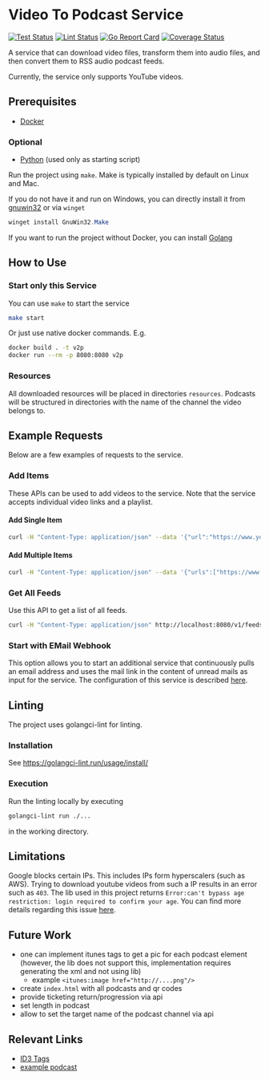 # Video To Podcast Service

[![Test Status](https://github.com/jo-hoe/video-to-podcast-service/workflows/test/badge.svg)](https://github.com/jo-hoe/video-to-podcast-service/actions?workflow=test)
[![Lint Status](https://github.com/jo-hoe/video-to-podcast-service/workflows/lint/badge.svg)](https://github.com/jo-hoe/video-to-podcast-service/actions?workflow=lint)
[![Go Report Card](https://goreportcard.com/badge/github.com/jo-hoe/video-to-podcast-service)](https://goreportcard.com/report/github.com/jo-hoe/video-to-podcast-service)
[![Coverage Status](https://coveralls.io/repos/github/jo-hoe/video-to-podcast-service/badge.svg?branch=main)](https://coveralls.io/github/jo-hoe/video-to-podcast-service?branch=main)

A service that can download video files, transform them into audio files, and then convert them to RSS audio podcast feeds.

Currently, the service only supports YouTube videos.

## Prerequisites

- [Docker](https://docs.docker.com/engine/install/)

### Optional

- [Python](https://www.python.org/) (used only as starting script)

Run the project using `make`. Make is typically installed by default on Linux and Mac.

If you do not have it and run on Windows, you can directly install it from [gnuwin32](https://gnuwin32.sourceforge.net/packages/make.htm) or via `winget`

```PowerShell
winget install GnuWin32.Make
```

If you want to run the project without Docker, you can install [Golang](https://go.dev/doc/install)

## How to Use

### Start only this Service

You can use `make` to start the service

```bash
make start
```

Or just use native docker commands. E.g.

```bash
docker build . -t v2p
docker run --rm -p 8080:8080 v2p
```

### Resources

All downloaded resources will be placed in directories `resources`.
Podcasts will be structured in directories with the name of the channel the video belongs to.

## Example Requests

Below are a few examples of requests to the service.

### Add Items

These APIs can be used to add videos to the service.
Note that the service accepts individual video links and a playlist.

#### Add Single Item

```bash
curl -H "Content-Type: application/json" --data '{"url":"https://www.youtube.com/playlist?list=PLXqZLJI1Rpy_x_piwxi9T-UlToz3UGdM-"}' http://localhost:8080/v1/addItem
```

#### Add Multiple Items

```bash
curl -H "Content-Type: application/json" --data '{"urls":["https://www.youtube.com/watch?v=BRnwg3dpboc", "https://www.youtube.com/watch?v=_fWrJ4WHz_g"]}' http://localhost:8080/v1/addItems
```

### Get All Feeds

Use this API to get a list of all feeds.

```bash
curl -H "Content-Type: application/json" http://localhost:8080/v1/feeds
```

### Start with EMail Webhook

This option allows you to start an additional service that continuously pulls an email address and uses the mail link in the content of unread mails as input for the service.
The configuration of this service is described [here](https://github.com/jo-hoe/video-to-podcast-service/blob/main/mail-webhook-config/config.yaml).

## Linting

The project uses golangci-lint for linting.

### Installation

See <https://golangci-lint.run/usage/install/>

### Execution

Run the linting locally by executing

```bash
golangci-lint run ./...
```

in the working directory.

## Limitations

Google blocks certain IPs.
This includes IPs form hyperscalers (such as AWS).
Trying to download youtube videos from such a IP results in an error such as `403`.
The lib used in this project returns `Error:can't bypass age restriction: login required to confirm your age`.
You can find more details regarding this issue [here](https://github.com/kkdai/youtube/issues/343#issuecomment-2347950479).

## Future Work

- one can implement itunes tags to get a pic for each podcast element (however, the lib does not support this, implementation requires generating the xml and not using lib)
  - example `<itunes:image href="http://....png"/>`
- create `index.html` with all podcasts and qr codes
- provide ticketing return/progression via api
- set length in podcast
- allow to set the target name of the podcast channel via api

## Relevant Links

- [ID3 Tags](https://www.exiftool.org/TagNames/ID3.html)
- [example podcast](https://feeds.libsyn.com/230510/rss)

